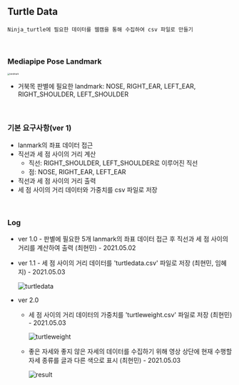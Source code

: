 ## Turtle Data

`Ninja_turtle에 필요한 데이터를 웹캠을 통해 수집하여 csv 파일로 만들기`

<br>

### Mediapipe Pose Landmark

<img src="https://github.com/hyunmin0317/Ninja_Turtle/blob/master/TurtleData/result/landmark.PNG?raw=true" alt="landmark" style="zoom:33%;" />

* 거북목 판별에 필요한 landmark: NOSE, RIGHT_EAR, LEFT_EAR, RIGHT_SHOULDER, LEFT_SHOULDER

<br>

### 기본 요구사항(ver 1)

+ lanmark의 좌표 데이터 접근
+ 직선과 세 점 사이의 거리 계산
  + 직선: RIGHT_SHOULDER, LEFT_SHOULDER로 이루어진 직선
  + 점: NOSE, RIGHT_EAR, LEFT_EAR
+ 직선과 세 점 사이의 거리 출력
+ 세 점 사이의 거리 데이터와 가중치를 csv 파일로 저장

<br>

### Log

+ ver 1.0 - 판별에 필요한 5개 lanmark의 좌표 데이터 접근 후 직선과 세 점 사이의 거리를 계산하여 출력 (최현민) - 2021.05.02

+ ver 1.1 - 세 점 사이의 거리 데이터를 'turtledata.csv' 파일로 저장 (최현민, 임혜지) - 2021.05.03

  ![turtledata](https://github.com/hyunmin0317/Ninja_Turtle/blob/master/TurtleData/result/turtledata.PNG?raw=true)

+ ver 2.0

  + 세 점 사이의 거리 데이터의 가중치를 'turtleweight.csv' 파일로 저장 (최현민) - 2021.05.03

    ![turtleweight](https://github.com/hyunmin0317/Ninja_Turtle/blob/master/TurtleData/result/turtleweight.PNG?raw=true)

  + 좋은 자세와 좋지 않은 자세의 데이터를 수집하기 위해 영상 상단에 현재 수행할 자세 종류를 글과 다른 색으로 표시 (최현민) - 2021.05.03

    ![result](https://github.com/hyunmin0317/Ninja_Turtle/blob/master/TurtleData/result/result(ver.2.0).PNG?raw=true)
  
  

